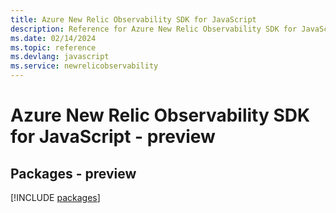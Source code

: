 ```yaml
---
title: Azure New Relic Observability SDK for JavaScript
description: Reference for Azure New Relic Observability SDK for JavaScript
ms.date: 02/14/2024
ms.topic: reference
ms.devlang: javascript
ms.service: newrelicobservability
---
```

# Azure New Relic Observability SDK for JavaScript - preview
## Packages - preview
[!INCLUDE [packages](new-relic-observability-index.md)]